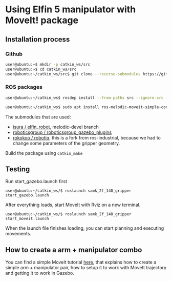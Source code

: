 # Using Elfin 5 manipulator with MoveIt! package

## Installation process

<!-- ```bash
sudo apt install ros-melodic-soem \
ros-melodic-moveit \
ros-melodic-joint-trajectory-controller \
ros-melodic-socketcan-interface
``` -->

### Github

```bash
user@ubuntu:~$ mkdir -p catkin_ws/src
user@ubuntu:~$ cd catkin_ws/src
user@ubuntu:~/catkin_ws/src$ git clone --recurse-submodules https://github.com/rokokoo/elfin_manipulator.git
```

### ROS packages

```bash
user@ubuntu:~/catkin_ws$ rosdep install --from-paths src --ignore-src --rosdistro=melodic -y

user@ubuntu:~/catkin_ws$ sudo apt install ros-melodic-moveit-simple-controller-manager
```

The submodules that are used:

- [isura / elfin_robot](https://github.com/isura/elfin_robot/tree/melodic-devel), melodic-devel branch
- [roboticsgroup / roboticsgroup_gazebo_plugins](https://github.com/roboticsgroup/roboticsgroup_gazebo_plugins.git)
- [rokokoo / robotiq](https://github.com/rokokoo/robotiq), this is a fork from ros-industrial, because we had to change some parameters of the gripper geometry.

Build the package using `catkin_make`

## Testing

Run start_gazebo.launch first

`user@ubuntu:~/catkin_ws/$ roslaunch samk_2f_140_gripper start_gazebo.launch`

After everything loads, start MoveIt with Rviz on a new terminal.

`user@ubuntu:~/catkin_ws/$ roslaunch samk_2f_140_gripper start_moveit.launch`

When the launch file finishes loading, you can start planning and executing movements.

## How to create a arm + manipulator combo

You can find a simple MoveIt tutorial [here](doc/create_moveit_config.md), that explains how to create a simple arm + manipulator pair, how to setup it to work with MoveIt trajectory and getting it to work in Gazebo.
